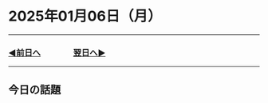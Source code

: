 # 2025年01月06日（月）

---

### [◀️前日へ](https://github.com/yuasys/chatty-journal/blob/main/2025/01/2025-01-05.md)&emsp;&emsp;&emsp;&emsp;[翌日へ▶️](https://github.com/yuasys/chatty-journal/blob/main/2025/01/2025-01-07.md)

---

## 今日の話題
